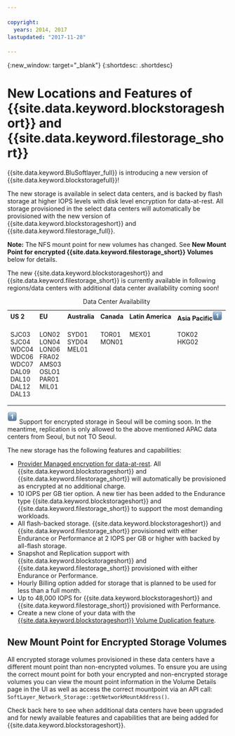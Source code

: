 ```yaml
---

copyright:
  years: 2014, 2017
lastupdated: "2017-11-28"

---
```

{:new_window: target="_blank"}
{:shortdesc: .shortdesc}

# New Locations and Features of {{site.data.keyword.blockstorageshort}} and {{site.data.keyword.filestorage_short}}

{{site.data.keyword.BluSoftlayer_full}} is introducing a new version of {{site.data.keyword.blockstoragefull}}! 

The new storage is available in select data centers, and is backed by flash storage at higher IOPS levels with disk level encryption for data-at-rest.  All storage provisioned in the select data centers will automatically be provisioned with the new version of {{site.data.keyword.blockstorageshort}} and {{site.data.keyword.filestorage_full}}.

**Note:** The NFS mount point for new volumes has changed. See **New Mount Point for encrypted {{site.data.keyword.filestorage_short}} Volumes** below for details.

The new {{site.data.keyword.blockstorageshort}} and {{site.data.keyword.filestorage_short}} is currently available in following regions/data centers with additional data center availability coming soon!
<table style="width:100%;">
	<caption>Data Center Availability</caption>
	<tbody>
		<tr>
			<td><strong>US 2</strong></td>
			<td><strong>EU</strong></td>
			<td><strong>Australia</strong></td>
			<td><strong>Canada</strong></td>
			<td><strong>Latin America</strong></td>
			<td><strong>Asia Pacific</strong><img src="/images/numberone.png" alt="1" /></td>
		</tr>
		<tr>
			<td>
				<p>SJC03<br />
				   SJC04<br />
					WDC04<br />
					WDC06<br />
					WDC07<br />
					DAL09<br />
					DAL10<br />
					DAL12<br />
					DAL13</p>
			</td>
			<td>
				<p>LON02<br />
				LON04<br />
				LON06<br />
				FRA02<br />
				AMS03<br />
				OSLO1<br />
				PAR01<br />
				MIL01<br /><br /></p>
			</td>
			<td>
				<p>SYD01<br />
				SYD04<br />
				MEL01<br /><br /><br /><br /><br /><br /><br /></p>
			</td>
			<td>
				<p>TOR01<br />
					MON01<br /><br /><br /><br /><br /><br /><br /><br /></p>
			</td>
			<td>
				<p>MEX01<br /><br /><br /><br /><br /><br /><br /><br /><br /></p>
			</td>
						<td>
				<p>TOK02<br />
					HKG02<br /><br /><br /><br /><br /><br /><br /><br /></p>
			</td>
			</tr>
	</tbody>
</table>
 

<sup>![1](/images/numberone.png)</sup> Support for encrypted storage in Seoul will be coming soon. In the meantime, replication is only allowed to the above mentioned APAC data centers from Seoul, but not TO Seoul. 

The new storage has the following features and capabilities:

- [Provider Managed encryption for data-at-rest](block-file-storage-encryption-rest.html). All {{site.data.keyword.blockstorageshort}} and {{site.data.keyword.filestorage_short}} will automatically be provisioned as encrypted at no additional charge.
- 10 IOPS per GB tier option. A new tier has been added to the Endurance type {{site.data.keyword.blockstorageshort}} and {{site.data.keyword.filestorage_short}} to support the most demanding workloads.
- All flash-backed storage. {{site.data.keyword.blockstorageshort}} and {{site.data.keyword.filestorage_short}} provisioned with either Endurance or Performance at 2 IOPS per GB or higher with backed by all-flash storage.
- Snapshot and Replication support with {{site.data.keyword.blockstorageshort}} and {{site.data.keyword.filestorage_short}} provisioned with either Endurance or Performance.
- Hourly Billing option added for storage that is planned to be used for less than a full month. 
- Up to 48,000 IOPS for {{site.data.keyword.blockstorageshort}} and {{site.data.keyword.filestorage_short}} provisioned with Performance.
- Create a new clone of your data with the [{{site.data.keyword.blockstorageshort}} Volume Duplication feature](how-to-create-duplicate-volume.html).

## New Mount Point for Encrypted Storage Volumes

All encrypted storage volumes provisioned in these data centers have a different mount point than non-encrypted volumes. To ensure you are using the correct mount point for both your encrypted and non-encrypted storage volumes you can view the mount point information in the Volume Details page in the UI as well as access the correct mountpoint via an API call:  `SoftLayer_Network_Storage::getNetworkMountAddress()`.

Check back here to see when additional data centers have been upgraded and for newly available features and capabilities that are being added for {{site.data.keyword.blockstorageshort}}.
